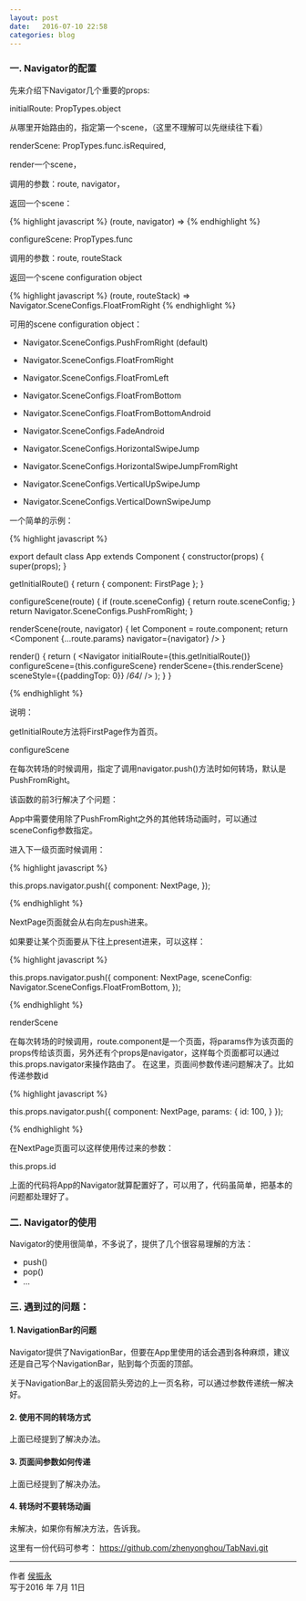 ```yaml
---
layout: post
date:   2016-07-10 22:58
categories: blog
---
```


### 一. Navigator的配置

先来介绍下Navigator几个重要的props:

initialRoute: PropTypes.object

从哪里开始路由的，指定第一个scene，（这里不理解可以先继续往下看）


renderScene: PropTypes.func.isRequired,

render一个scene，

调用的参数：route, navigator，

返回一个scene：


{% highlight javascript %}
(route, navigator) =>
   <MySceneComponent title={route.title} navigator={navigator} />
{% endhighlight %}


configureScene: PropTypes.func

调用的参数：route, routeStack

返回一个scene configuration object

{% highlight javascript %}
(route, routeStack) => Navigator.SceneConfigs.FloatFromRight
{% endhighlight %}


可用的scene configuration object：

- Navigator.SceneConfigs.PushFromRight (default)

- Navigator.SceneConfigs.FloatFromRight

- Navigator.SceneConfigs.FloatFromLeft

- Navigator.SceneConfigs.FloatFromBottom

- Navigator.SceneConfigs.FloatFromBottomAndroid

- Navigator.SceneConfigs.FadeAndroid

- Navigator.SceneConfigs.HorizontalSwipeJump

- Navigator.SceneConfigs.HorizontalSwipeJumpFromRight

- Navigator.SceneConfigs.VerticalUpSwipeJump

- Navigator.SceneConfigs.VerticalDownSwipeJump


一个简单的示例：

{% highlight javascript %}

export default class App extends Component {
  constructor(props) {
    super(props);
  }

  getInitialRoute() {
    return {
      component: FirstPage
    };
  }

  configureScene(route) {
    if (route.sceneConfig) {
      return route.sceneConfig;
    }
    return Navigator.SceneConfigs.PushFromRight;
  }

  renderScene(route, navigator) {
    let Component = route.component;
    return <Component {...route.params} navigator={navigator} />
  }

  render() {
    return (
      <Navigator
        initialRoute={this.getInitialRoute()}
        configureScene={this.configureScene}
        renderScene={this.renderScene}
        sceneStyle={{paddingTop: 0}}  /*64*/
      />
    );
  }
}

{% endhighlight %}


说明：

getInitialRoute方法将FirstPage作为首页。

configureScene

在每次转场的时候调用，指定了调用navigator.push()方法时如何转场，默认是PushFromRight。

该函数的前3行解决了个问题：

App中需要使用除了PushFromRight之外的其他转场动画时，可以通过sceneConfig参数指定。


进入下一级页面时候调用：

{% highlight javascript %}

this.props.navigator.push({
  component: NextPage,
});

{% endhighlight %}

NextPage页面就会从右向左push进来。

如果要让某个页面要从下往上present进来，可以这样：

{% highlight javascript %}

this.props.navigator.push({
  component: NextPage,
  sceneConfig: Navigator.SceneConfigs.FloatFromBottom,
});

{% endhighlight %}

renderScene

在每次转场的时候调用，route.component是一个页面，将params作为该页面的props传给该页面，另外还有个props是navigator，这样每个页面都可以通过this.props.navigator来操作路由了。
在这里，页面间参数传递问题解决了。比如传递参数id

{% highlight javascript %}

this.props.navigator.push({
  component: NextPage,
  params: {
    id: 100,
  }
});

{% endhighlight %}

在NextPage页面可以这样使用传过来的参数：

this.props.id


上面的代码将App的Navigator就算配置好了，可以用了，代码虽简单，把基本的问题都处理好了。


### 二. Navigator的使用

Navigator的使用很简单，不多说了，提供了几个很容易理解的方法：
- push()
- pop()
- ...

### 三. 遇到过的问题：

#### 1. NavigationBar的问题

Navigator提供了NavigationBar，但要在App里使用的话会遇到各种麻烦，建议还是自己写个NavigationBar，贴到每个页面的顶部。

关于NavigationBar上的返回箭头旁边的上一页名称，可以通过参数传递统一解决好。

#### 2. 使用不同的转场方式

上面已经提到了解决办法。

#### 3. 页面间参数如何传递

上面已经提到了解决办法。

#### 4. 转场时不要转场动画

未解决，如果你有解决方法，告诉我。


这里有一份代码可参考：
https://github.com/zhenyonghou/TabNavi.git

------

作者 [侯振永][1]     
写于2016 年 7月 11日

[1]: https://zhenyonghou.github.io/